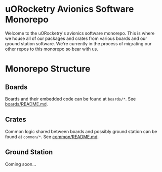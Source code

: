 # uORocketry Avionics Software Monorepo

Welcome to the uORocketry's avionics software monorepo. This is where we house all of our packages and crates from various boards and our ground station software. We're currently in the process of migrating our other repos to this monorepo so bear with us.

# Monorepo Structure
## Boards
Boards and their embedded code can be found at `boards/*`. See [boards/README.md](./boards/README.md).

## Crates
Common logic shared between boards and possibly ground station can be found at `common/*`. See [common/README.md](./common/README.md).

## Ground Station
Coming soon...